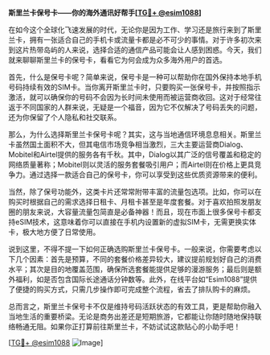 **斯里兰卡保号卡——你的海外通讯好帮手[[TG💪+ @esim1088](https://t.me/s/esim1088)]**

在如今这个全球化飞速发展的时代，无论你是因为工作、学习还是旅行来到了斯里兰卡，拥有一张适合自己的手机卡或流量卡都是必不可少的事情。对于许多初次来到这片热带岛屿的人来说，选择合适的通信产品可能会让人感到困惑。今天，我们就来聊聊斯里兰卡的保号卡，看看它为何会成为众多海外用户的首选。

首先，什么是保号卡呢？简单来说，保号卡是一种可以帮助你在国外保持本地手机号码持续有效的SIM卡。当你离开斯里兰卡时，只要购买一张保号卡，并按照指示激活，就可以确保你的号码不会因为长时间未使用而被运营商收回。这对于经常往返于不同国家的人群来说，无疑是一个福音，因为它不仅解决了号码丢失的问题，还为你保留了个人隐私和社交联系。

那么，为什么选择斯里兰卡保号卡呢？其实，这与当地通信环境息息相关。斯里兰卡虽然国土面积不大，但其电信市场竞争相当激烈，三大主要运营商Dialog、Mobitel和Airtel提供的服务各有千秋。其中，Dialog以其广泛的信号覆盖和稳定的网络质量著称；Mobitel则以灵活的服务套餐吸引用户；而Airtel则在价格上更具竞争力。通过选择一款适合自己的保号卡，你可以享受到这些优质资源带来的便利。

当然，除了保号功能外，这类卡片还常常附带丰富的流量包选项。比如，你可以在购买时根据自己的需求选择日租卡、月租卡甚至是年度套餐。对于喜欢拍照发朋友圈的朋友来说，大容量流量包简直是必备神器！而且，现在市面上很多保号卡都支持eSIM技术，这意味着你可以直接在手机内设置新的虚拟SIM卡，无需更换实体卡，极大地方便了日常使用。

说到这里，不得不提一下如何正确选购斯里兰卡保号卡。一般来说，你需要考虑以下几个因素：首先是预算，不同的套餐价格差异较大，建议提前规划好自己的消费水平；其次是目的地覆盖范围，确保所选套餐能提供足够的漫游服务；最后则是额外福利，如是否包含国际长途通话分钟数等。此外，在线平台如“Esim1088”提供了便捷的购买方式，只需几步操作即可完成整个流程，省去了排队购卡的麻烦。

总而言之，斯里兰卡保号卡不仅是维持号码活跃状态的有效工具，更是帮助你融入当地生活的重要桥梁。无论是商务出差还是短期旅游，它都能让你随时随地保持联络畅通无阻。如果你正打算前往斯里兰卡，不妨试试这款贴心的小助手吧！

[[TG💪+ @esim1088](https://t.me/s/esim1088) ![Image](https://i.postimg.cc/4NQfJmqS/Snipaste-2025-05-13-00-14-12.png)]